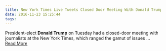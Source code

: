 ```yaml
---
title: New York Times Live Tweets Closed Door Meeting With Donald Trump
date: 2016-11-23 15:25:44
tags:
---
```

President-elect <b>Donald Trump</b> on Tuesday had a closed-door meeting with journalists at the New York Times, which ranged the gamut of issues&nbsp;...
[Read More](http://www.nbcnews.com/politics/2016-election/new-york-times-live-tweets-closed-door-meeting-donald-trump-n687316)
